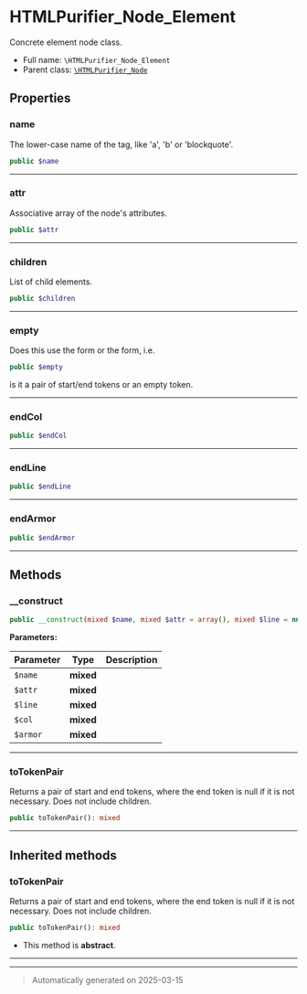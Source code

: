 
# HTMLPurifier_Node_Element

Concrete element node class.



* Full name: `\HTMLPurifier_Node_Element`
* Parent class: [`\HTMLPurifier_Node`](./HTMLPurifier_Node.md)



## Properties


### name

The lower-case name of the tag, like 'a', 'b' or 'blockquote'.

```php
public $name
```






***

### attr

Associative array of the node's attributes.

```php
public $attr
```






***

### children

List of child elements.

```php
public $children
```






***

### empty

Does this use the <a></a> form or the </a> form, i.e.

```php
public $empty
```

is it a pair of start/end tokens or an empty token.




***

### endCol



```php
public $endCol
```






***

### endLine



```php
public $endLine
```






***

### endArmor



```php
public $endArmor
```






***

## Methods


### __construct



```php
public __construct(mixed $name, mixed $attr = array(), mixed $line = null, mixed $col = null, mixed $armor = array()): mixed
```








**Parameters:**

| Parameter | Type | Description |
|-----------|------|-------------|
| `$name` | **mixed** |  |
| `$attr` | **mixed** |  |
| `$line` | **mixed** |  |
| `$col` | **mixed** |  |
| `$armor` | **mixed** |  |





***

### toTokenPair

Returns a pair of start and end tokens, where the end token
is null if it is not necessary. Does not include children.

```php
public toTokenPair(): mixed
```












***


## Inherited methods


### toTokenPair

Returns a pair of start and end tokens, where the end token
is null if it is not necessary. Does not include children.

```php
public toTokenPair(): mixed
```




* This method is **abstract**.







***


***
> Automatically generated on 2025-03-15
